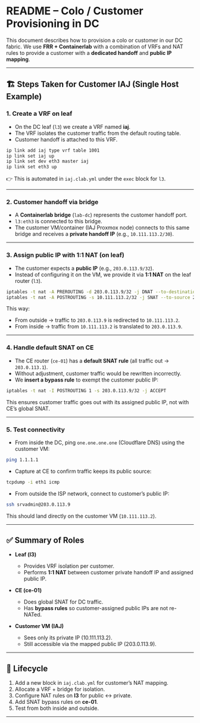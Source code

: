 # README – Colo / Customer Provisioning in DC

This document describes how to provision a colo or customer in our DC fabric.
We use **FRR + Containerlab** with a combination of VRFs and NAT rules to provide a customer with a **dedicated handoff** and **public IP mapping**.

---

## 🏗️ Steps Taken for Customer IAJ (Single Host Example)

### 1. Create a VRF on leaf

* On the DC leaf (`l3`) we create a VRF named **iaj**.
* The VRF isolates the customer traffic from the default routing table.
* Customer handoff is attached to this VRF.

```bash
ip link add iaj type vrf table 1001
ip link set iaj up
ip link set dev eth3 master iaj
ip link set eth3 up
```

👉 This is automated in `iaj.clab.yml` under the `exec` block for `l3`.

---

### 2. Customer handoff via bridge

* A **Containerlab bridge** (`lab-dc`) represents the customer handoff port.
* `l3:eth3` is connected to this bridge.
* The customer VM/container (IAJ Proxmox node) connects to this same bridge and receives a **private handoff IP** (e.g., `10.111.113.2/30`).

---

### 3. Assign public IP with 1:1 NAT (on leaf)

* The customer expects a **public IP** (e.g., `203.0.113.9/32`).
* Instead of configuring it on the VM, we provide it via **1:1 NAT** on the leaf router (`l3`).

```bash
iptables -t nat -A PREROUTING -d 203.0.113.9/32 -j DNAT --to-destination 10.111.113.2
iptables -t nat -A POSTROUTING -s 10.111.113.2/32 -j SNAT --to-source 203.0.113.9
```

This way:

* From outside → traffic to `203.0.113.9` is redirected to `10.111.113.2`.
* From inside → traffic from `10.111.113.2` is translated to `203.0.113.9`.

---

### 4. Handle default SNAT on CE

* The CE router (`ce-01`) has a **default SNAT rule** (all traffic out → `203.0.113.1`).
* Without adjustment, customer traffic would be rewritten incorrectly.
* We **insert a bypass rule** to exempt the customer public IP:

```bash
iptables -t nat -I POSTROUTING 1 -s 203.0.113.9/32 -j ACCEPT
```

This ensures customer traffic goes out with its assigned public IP, not with CE’s global SNAT.

---

### 5. Test connectivity

* From inside the DC, ping `one.one.one.one` (Cloudflare DNS) using the customer VM:

```bash
ping 1.1.1.1
```

* Capture at CE to confirm traffic keeps its public source:

```bash
tcpdump -i eth1 icmp
```

* From outside the ISP network, connect to customer’s public IP:

```bash
ssh srvadmin@203.0.113.9
```

This should land directly on the customer VM (`10.111.113.2`).

---

## ✅ Summary of Roles

* **Leaf (l3)**

  * Provides VRF isolation per customer.
  * Performs **1:1 NAT** between customer private handoff IP and assigned public IP.

* **CE (ce-01)**

  * Does global SNAT for DC traffic.
  * Has **bypass rules** so customer-assigned public IPs are not re-NATed.

* **Customer VM (IAJ)**

  * Sees only its private IP (10.111.113.2).
  * Still accessible via the mapped public IP (203.0.113.9).

---

## 🔄 Lifecycle

1. Add a new block in `iaj.clab.yml` for customer’s NAT mapping.
2. Allocate a VRF + bridge for isolation.
3. Configure NAT rules on **l3** for public ↔ private.
4. Add SNAT bypass rules on **ce-01**.
5. Test from both inside and outside.

---
